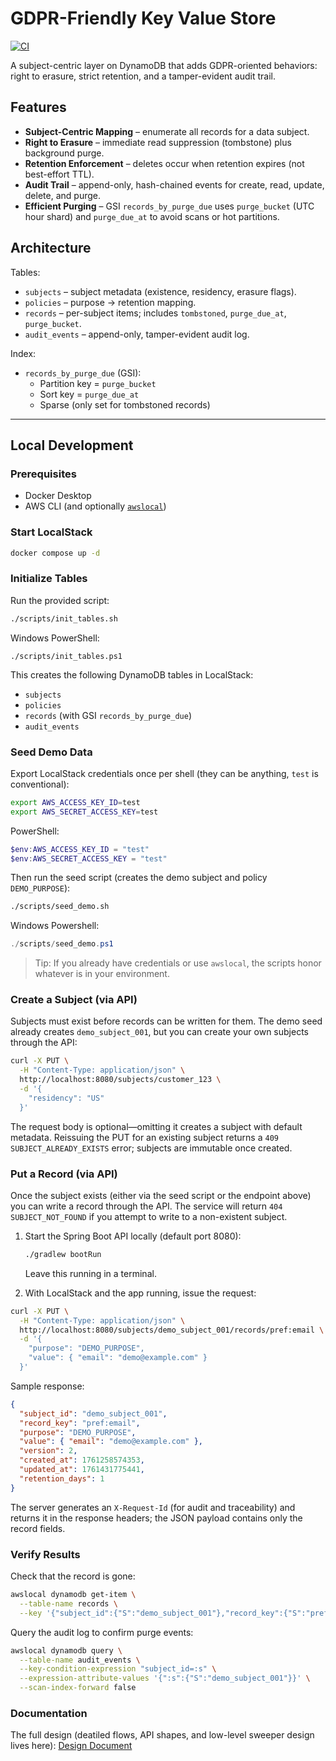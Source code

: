 # GDPR-Friendly Key Value Store

[![CI](https://github.com/jessicant/GDPR-KV/actions/workflows/ci.yml/badge.svg)](https://github.com/jessicant/GDPR-KV/actions/workflows/ci.yml)

A subject-centric layer on DynamoDB that adds GDPR-oriented behaviors: right to erasure, strict retention, and a tamper-evident audit trail.

## Features

- **Subject-Centric Mapping** – enumerate all records for a data subject.
- **Right to Erasure** – immediate read suppression (tombstone) plus background purge.
- **Retention Enforcement** – deletes occur when retention expires (not best-effort TTL).
- **Audit Trail** – append-only, hash-chained events for create, read, update, delete, and purge.
- **Efficient Purging** – GSI `records_by_purge_due` uses `purge_bucket` (UTC hour shard) and `purge_due_at` to avoid scans or hot partitions.

## Architecture

Tables:
- `subjects` – subject metadata (existence, residency, erasure flags).
- `policies` – purpose → retention mapping.
- `records` – per-subject items; includes `tombstoned`, `purge_due_at`, `purge_bucket`.
- `audit_events` – append-only, tamper-evident audit log.

Index:
- `records_by_purge_due` (GSI):
    - Partition key = `purge_bucket`
    - Sort key = `purge_due_at`
    - Sparse (only set for tombstoned records)

---

## Local Development

### Prerequisites
- Docker Desktop
- AWS CLI (and optionally [`awslocal`](https://github.com/localstack/awscli-local))

### Start LocalStack
```bash
docker compose up -d
```
### Initialize Tables
Run the provided script:
```bash
./scripts/init_tables.sh
```
Windows PowerShell:
```
./scripts/init_tables.ps1
```

This creates the following DynamoDB tables in LocalStack:
- `subjects`
- `policies`
- `records` (with GSI `records_by_purge_due`)
- `audit_events`

### Seed Demo Data
Export LocalStack credentials once per shell (they can be anything, `test` is conventional):
```bash
export AWS_ACCESS_KEY_ID=test
export AWS_SECRET_ACCESS_KEY=test
```
PowerShell:
```powershell
$env:AWS_ACCESS_KEY_ID = "test"
$env:AWS_SECRET_ACCESS_KEY = "test"
```

Then run the seed script (creates the demo subject and policy `DEMO_PURPOSE`):
```bash
./scripts/seed_demo.sh
```
Windows Powershell:
```powershell
./scripts/seed_demo.ps1
```

> Tip: If you already have credentials or use `awslocal`, the scripts honor whatever is in your environment.

### Create a Subject (via API)
Subjects must exist before records can be written for them. The demo seed already creates
`demo_subject_001`, but you can create your own subjects through the API:

```bash
curl -X PUT \
  -H "Content-Type: application/json" \
  http://localhost:8080/subjects/customer_123 \
  -d '{
    "residency": "US"
  }'
```

The request body is optional—omitting it creates a subject with default metadata. Reissuing the PUT
for an existing subject returns a `409 SUBJECT_ALREADY_EXISTS` error; subjects are immutable once
created.

### Put a Record (via API)
Once the subject exists (either via the seed script or the endpoint above) you can write a record
through the API. The service will return `404 SUBJECT_NOT_FOUND` if you attempt to write to a
non-existent subject.

1. Start the Spring Boot API locally (default port 8080):
   ```bash
   ./gradlew bootRun
   ```
   Leave this running in a terminal.

2. With LocalStack and the app running, issue the request:

```bash
curl -X PUT \
  -H "Content-Type: application/json" \
  http://localhost:8080/subjects/demo_subject_001/records/pref:email \
  -d '{
    "purpose": "DEMO_PURPOSE",
    "value": { "email": "demo@example.com" }
  }'
```

Sample response:
```json
{
  "subject_id": "demo_subject_001",
  "record_key": "pref:email",
  "purpose": "DEMO_PURPOSE",
  "value": { "email": "demo@example.com" },
  "version": 2,
  "created_at": 1761258574353,
  "updated_at": 1761431775441,
  "retention_days": 1
}
```

The server generates an `X-Request-Id` (for audit and traceability) and returns it in the response headers; the JSON payload contains only the record fields.

### Verify Results
Check that the record is gone:
```bash
awslocal dynamodb get-item \
  --table-name records \
  --key '{"subject_id":{"S":"demo_subject_001"},"record_key":{"S":"pref:email"}}'
```

Query the audit log to confirm purge events:
```bash
awslocal dynamodb query \
  --table-name audit_events \
  --key-condition-expression "subject_id=:s" \
  --expression-attribute-values '{":s":{"S":"demo_subject_001"}}' \
  --scan-index-forward false
```

### Documentation
The full design (deatiled flows, API shapes, and low-level sweeper design lives here): [Design Document](./doc/design.md)
